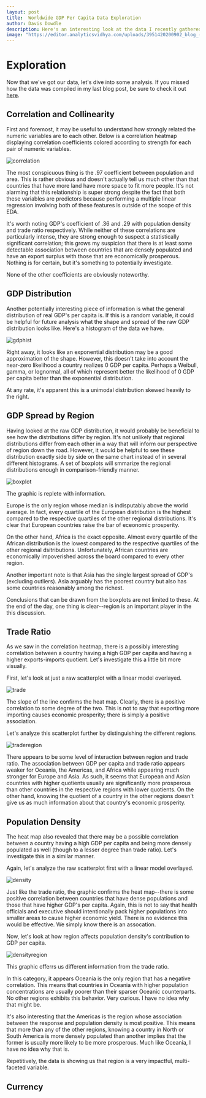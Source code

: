 ```yaml
---
layout: post
title:  Worldwide GDP Per Capita Data Exploration
author: Davis Dowdle
description: Here's an interesting look at the data I recently gathered.
image: "https://editor.analyticsvidhya.com/uploads/3951420200902_blog_-forecasting-with-time-series-models-using-python_pt2_website.png"
--- 
```


# Exploration

Now that we've got our data, let's dive into some analysis. If you missed how the data was compiled in my last blog post, be sure to check it out <a href="https://davisdowdle.github.io/2023/11/21/data-collection.html" target="_blank">here</a>.

## Correlation and Collinearity

First and foremost, it may be useful to understand how strongly related the numeric variables are to each other. Below is a correlation heatmap displaying correlation coefficients colored according to strength for each pair of numeric variables. 

![correlation]({{site.url}}.{{site.baseurl}}/assets/images/correlation.png)

The most conspicuous thing is the .97 coefficient between population and area. This is rather obvious and doesn't actually tell us much other than that countries that have more land have more space to fit more people. It's not alarming that this relationship is super strong despite the fact that both these variables are predictors because performing a multiple linear regression involving both of these features is outside of the scope of this EDA. 

It's worth noting GDP's coefficient of .36 and .29 with population density and trade ratio respectively. While neither of these correlations are particularly intense, they are strong enough to suspect a statistically significant correlation; this grows my suspicion that there is at least some detectable association between countries that are densely populated and have an export surplus with those that are economically prosperous. Nothing is for certain, but it's something to potentially investigate.

None of the other coefficients are obviously noteworthy.

## GDP Distribution

Another potentially interesting piece of information is what the general distribution of real GDP's per capita is. If this is a random variable, it could be helpful for future analysis what the shape and spread of the raw GDP distribution looks like. Here's a histogram of the data we have.

![gdphist]({{site.url}}.{{site.baseurl}}/assets/images/gdphist.png)

Right away, it looks like an exponential distribution may be a good approximation of the shape. However, this doesn't take into account the near-zero likelihood a country realizes 0 GDP per capita. Perhaps a Weibull, gamma, or lognormal, all of which represent better the likelihood of 0 GDP per capita better than the exponential distribution. 

At any rate, it's apparent this is a unimodal distribution skewed heavily to the right. 

## GDP Spread by Region

Having looked at the raw GDP distribution, it would probably be beneficial to see how the distributions differ by region. It's not unlikely that regional distributions differ from each other in a way that will inform our perspective of region down the road. However, it would be helpful to see these distribution exactly side by side on the same chart instead of in several different histograms. A set of boxplots will smmarize the regional distributions enough in comparison-friendly manner.

![boxplot]({{site.url}}.{{site.baseurl}}/assets/images/boxplot.png)

The graphic is replete with information. 

Europe is the only region whose median is indisputably above the world average. In fact, every quartile of the European distribution is the highest compared to the respective quartiles of the other regional distributions. It's clear that European countries raise the bar of eceonomic prosperity.

On the other hand, Africa is the exact opposite. Almost every quartile of the African distribution is the lowest compared to the respective quartiles of the other regional dsitributions. Unfortunately, African countries are economically impoverished across the board compared to every other region.

Another important note is that Asia has the single largest spread of GDP's (excluding outliers). Asia arguably has the poorest country but also has some countries reasonably among the richest. 

Conclusions that can be drawn from the boxplots are not limited to these. At the end of the day, one thing is clear--region is an important player in the this discussion.

## Trade Ratio

As we saw in the correlation heatmap, there is a possibly interesting correlation between a country having a high GDP per capita and having a higher exports-imports quotient. Let's investigate this a little bit more visually. 

First, let's look at just a raw scatterplot with a linear model overlayed. 

![trade]({{site.url}}.{{site.baseurl}}/assets/images/trade.png)

The slope of the line confirms the heat map. Clearly, there is a positive correlation to some degree of the two. This is not to say that exporting more importing causes economic prosperity; there is simply a positive association. 

Let's analyze this scatterplot further by distinguishing the different regions. 

![traderegion]({{site.url}}.{{site.baseurl}}/assets/images/traderegion.png)

There appears to be some level of interaction between region and trade ratio. The association between GDP per capita and trade ratio appears weaker for Oceania, the Americas, and Africa while appearing much stronger for Europe and Asia. As such, it seems that European and Asian countries with higher quotients usually are significantly more prosperous than other countries in the respective regions with lower quotients. On the other hand, knowing the quotient of a country in the other regions doesn't give us as much information about that country's economic prosperity.

## Population Density

The heat map also revealed that there may be a possible correlation between a country having a high GDP per capita and being more densely populated as well (though to a lesser degree than trade ratio). Let's investigate this in a similar manner. 

Again, let's analyze the raw scatterplot first with a linear model overlayed.

![density]({{site.url}}.{{site.baseurl}}/assets/images/density.png)

Just like the trade ratio, the graphic confirms the heat map--there is some positive correlation between countries that have dense populations and those that have higher GDP's per capita. Again, this is not to say that health officials and executive should intentionally pack higher populations into smaller areas to cause higher economic yield. There is no evidence this would be effective. We simply know there is an assocation.

Now, let's look at how region affects population density's contribution to GDP per capita.

![densityregion]({{site.url}}.{{site.baseurl}}/assets/images/densityregion.png)

This graphic offerrs us different information from the trade ratio. 

In this category, it appears Oceania is the only region that has a negative correlation. This means that countries in Oceania with higher population concentrations are usually poorer than their sparser Oceanic counterparts. No other regions exhibits this behavior. Very curious. I have no idea why that might be. 

It's also interesting that the Americas is the region whose association between the response and population density is most positive. This means that more than any of the other regions, knowing a country in North or South America is more densely populated than another implies that the former is usually more likely to be more prosperous. Much like Oceania, I have no idea why that is. 

Repetitively, the data is showing us that region is a very impactful, multi-faceted variable. 

## Currency

